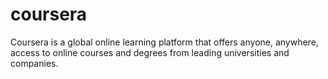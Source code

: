 # coursera
Coursera is a global online learning platform that offers anyone, anywhere, access to online courses and degrees from leading universities and companies.
